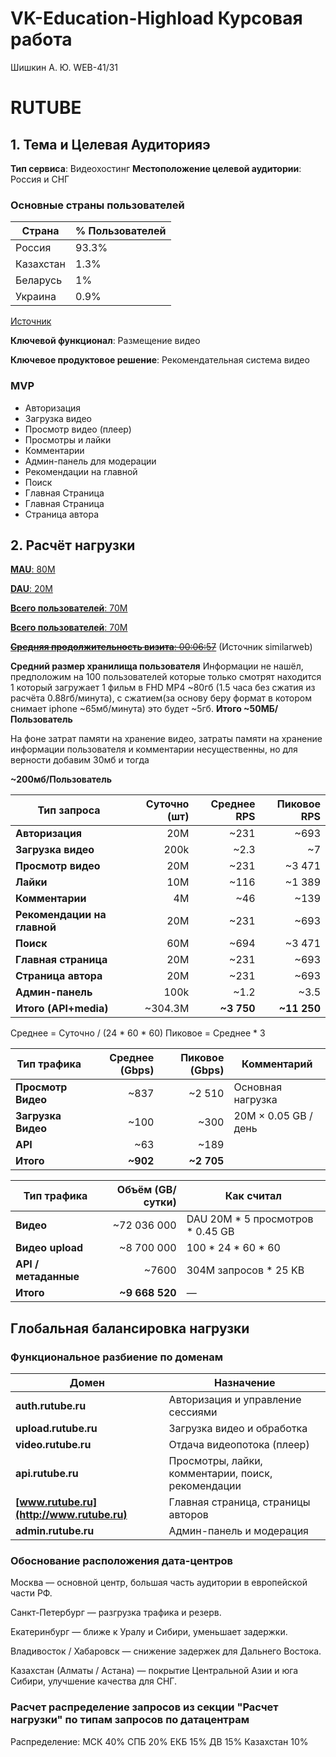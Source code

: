 # VK-Education-Highload Курсовая работа
Шишкин А. Ю. WEB-41/31
# RUTUBE
## 1. Тема и Целевая Аудиторияэ
**Тип сервиса**: Видеохостинг
**Местоположение целевой аудитории**: Россия и СНГ

### Основные страны пользователей
|Страна|% Пользователей|
|-|--------|
|Россия|93.3%|
|Казахстан|1.3%|
|Беларусь|1%|
|Украина|0.9%|
[Источник][3]

__Ключевой функционал__: Размещение видео

__Ключевое продуктовое решение__: Рекомендательная система видео

### MVP
* Авторизация
* Загрузка видео
* Просмотр видео (плеер)
* Просмотры и лайки
* Комментарии
* Админ-панель для модерации
* Рекомендации на главной 
* Поиск
* Главная Страница
* Главная Страница
* Страница автора

## 2. Расчёт нагрузки

[**MAU**: 80M][1]

[**DAU**: 20M][1]

[**Всего пользователей**: 70M][4]

[**Всего пользователей**: 70M][4]

~~[**Средняя продолжительность визита**: 00:06:57][3]~~ (Источник similarweb)

**Средний размер хранилища пользователя** Информации не нашёл, предположим на 100 пользователей которые только смотрят находится 1 который загружает 1 фильм в FHD MP4 ~80гб (1.5 часа без сжатия из расчёта 0.88гб/минута), с сжатием(за основу беру формат в котором снимает iphone ~65мб/минута) это будет ~5гб.
**Итого ~50МБ/Пользователь**

На фоне затрат памяти на хранение видео, затраты памяти на хранение информации пользователя и комментарии несущественны, но для верности добавим 30мб и тогда

**~200мб/Пользователь**

| Тип запроса                                  | Суточно (шт) | Среднее RPS | Пиковое RPS |
| -------------------------------------------- | -----------: | ----------: | ----------: |
| **Авторизация**                              |          20M |        ~231 |        ~693 |
| **Загрузка видео**                           |         200k |        ~2.3 |          ~7 |
| **Просмотр видео**                           |          20M |        ~231 |      ~3 471 |
| **Лайки**                                    |          10M |        ~116 |      ~1 389 |
| **Комментарии**                              |           4M |         ~46 |        ~139 |
| **Рекомендации на главной**                  |          20M |        ~231 |        ~693 |
| **Поиск**                                    |          60M |        ~694 |      ~3 471 |
| **Главная страница**                         |          20M |        ~231 |        ~693 |
| **Страница автора**                          |          20M |        ~231 |        ~693 |
| **Админ-панель**                             |         100k |        ~1.2 |        ~3.5 |
| **Итого (API+media)**                        |      ~304.3M |  **~3 750** | **~11 250** |

Среднее = Суточно / (24 * 60 * 60)
Пиковое = Среднее * 3

| Тип трафика                                                           | Среднее (Gbps) | Пиковое (Gbps) | Комментарий                      |
| --------------------------------------------------------------------- | -------------: | -------------: | -------------------------------- |
| **Просмотр Видео**                                                    |           ~837 |         ~2 510 | Основная нагрузка                |
| **Загрузка Видео**                                                    |           ~100 |           ~300 | 20M × 0.05 GB / день             |
| **API**                                                               |            ~63 |           ~189 |                                  |
| **Итого**                                                             |       **~902** |     **~2 705** |                                 |

| Тип трафика          | Объём (GB/сутки) | Как считал                       |
| -------------------- | ---------------: | -------------------------------- |
| **Видео**            |      ~72 036 000 | DAU 20M * 5 просмотров * 0.45 GB |
| **Видео upload**     |       ~8 700 000 | 100 * 24 * 60 * 60               |
| **API / метаданные** |            ~7600 | 304M запросов * 25 KB            |
| **Итого**            |   **~9 668 520** | —                                |


## Глобальная балансировка нагрузки
### Функциональное разбиение по доменам
| Домен                                     | Назначение                                         |
| ----------------------------------------- | -------------------------------------------------- |
| **auth.rutube.ru**                        | Авторизация и управление сессиями                  |
| **upload.rutube.ru**                      | Загрузка видео и обработка                         |
| **video.rutube.ru**                       | Отдача видеопотока (плеер)                         |
| **api.rutube.ru**                         | Просмотры, лайки, комментарии, поиск, рекомендации |
| **[www.rutube.ru](http://www.rutube.ru)** | Главная страница, страницы авторов                 |
| **admin.rutube.ru**                       | Админ-панель и модерация                           |

### Обоснование расположения дата-центров

Москва — основной центр, большая часть аудитории в европейской части РФ.

Санкт-Петербург — разгрузка трафика и резерв.

Екатеринбург — ближе к Уралу и Сибири, уменьшает задержки.

Владивосток / Хабаровск — снижение задержек для Дальнего Востока.

Казахстан (Алматы / Астана) — покрытие Центральной Азии и юга Сибири, улучшение качества для СНГ.

### Расчет распределение запросов из секции "Расчет нагрузки" по типам запросов по датацентрам
Распределение:
МСК 40%
СПБ 20%
ЕКБ 15%
ДВ 15%
Казахстан 10%



[1]: https://tass.ru/ekonomika/24311321 "Источник"
[2]: https://inclient.ru/rutube-stats/#rutube3 "Не уверен верить ли источнику"
[3]: https://www.similarweb.com/ru/website/rutube.ru/#demographics "Трафик по странам"
[4]: https://vc.ru/social/1698562-auditoriya-rutube-705-mln-polzovatelei-noyabr-2024-grafik-rosta-po-godam

